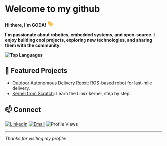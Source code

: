 # Welcome to my github
<h4>Hi there, I'm GODA! <img src="https://raw.githubusercontent.com/ABSphreak/ABSphreak/master/gifs/Hi.gif" width="20px" height="20px">

 

I'm passionate about robotics, embedded systems, and open-source. I enjoy building cool projects, exploring new technologies, and sharing them with the community.

![Top Languages](https://github-readme-stats-eight-theta.vercel.app/api/top-langs/?username=AbdulrahmanGODA&layout=compact&langs_count=8&theme=nightowl)
 

## 🚀 Featured Projects

- [Outdoor Autonomous Delivery Robot](https://github.com/AbdulrahmanGoda/Outdoor-Autonomous-Delivery-Robot): ROS-based robot for last-mile delivery.
- [Kernel from Scratch](https://github.com/AbdulrahmanGoda/Kernel-from-scratch): Learn the Linux kernel, step by step.
 
## 📫 Connect

[![LinkedIn](https://img.shields.io/badge/LinkedIn-blue?logo=linkedin)](https://www.linkedin.com/in/abdulrahman-goda-899700233/)
[![Email](https://img.shields.io/badge/Email-grey?logo=gmail)](mailto:abdulrahmangoda@gmail.com)
![Profile Views](https://komarev.com/ghpvc/?username=AbdulrahmanGODA&style=flat-square) 

---

*Thanks for visiting my profile!*
